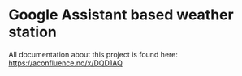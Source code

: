 # Google Assistant based weather station
All documentation about this project is found here:
https://aconfluence.no/x/DQD1AQ
